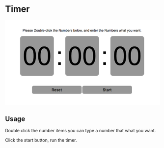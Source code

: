 Timer
=======
[![Timer](https://raw.githubusercontent.com/simonchenxy/timer/gh-pages/overview.png)](http://simonchenxy.github.io/timer/)

Usage
-------

Double click the number items you can type a number that what you want.

Click the start button, run the timer.
